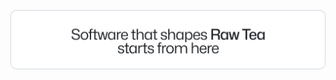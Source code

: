![Software that shapes Raw Tea starts from here](https://github.com/raw-tea/.github/blob/main/media/readme-greeting.png) 